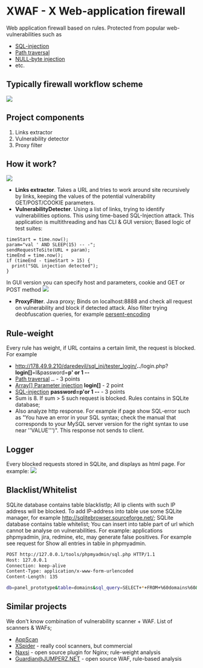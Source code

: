 XWAF - X Web-application firewall
=================================

Web application firewall based on rules. Protected from popular web-vulnerabilities such as 
* <a href="https://www.owasp.org/index.php/SQL_Injection">SQL-injection</a>
* <a href="https://www.owasp.org/index.php/Path_Traversal">Path traversal</a>
* <a href="https://www.owasp.org/index.php/Embedding_Null_Code">NULL-byte injection</a>
* etc.

Typically firewall workflow scheme
----------------------------------
<img src="http://178.49.9.210/files/1032/img.png"/>

Project components
-------------------
1. Links extractor
2. Vulnerability detector
3. Proxy filter


How it work?
------------
<img src="http://178.49.9.210/files/1034/im2.jpg"/>

* **Links extractor**. Takes a URL and tries to work around site recursively by links, keeping the values of the potential vulnerability GET/POST/COOKIE parameters.
* **VulnerabilityDetecter**. Using a list of links, trying to identify vulnerabilities options. This using time-based SQL-Injection attack. This application is multithreading and has CLI & GUI version; Based logic of test suites:
```
timeStart = time.now();
param="val ' AND SLEEP(15) -- -";
sendRequestToSite(URL + param);
timeEnd = time.now();
if (timeEnd - timeStart > 15) {
  print("SQL injection detected");
}
```
In GUI version you can specify host and parameters, cookie and GET or POST method <img src="http://178.49.9.210/files/1036/gui.png"/>
* **ProxyFilter**. Java proxy; Binds on localhost:8888 and check all request on vulnerability and block if detected attack. Also filter trying deobfuscation queries, for example <a href="http://en.wikipedia.org/wiki/Percent-encoding">persent-encoding</a>

Rule-weight
------------
Every rule has weight, if URL contains a certain limit, the request is blocked. For example 
* http://178.49.9.210/daredevil/sql_inj/tester_login/<b>..</b>/login.php?<b>login[]</b>=l&password=<b>p' or 1 --</b>
* <a href="https://www.owasp.org/index.php/Path_Traversal">Path traversal</a> <b>..</b> - 3 points
* <a href="http://hakipedia.com/index.php/Full_Path_Disclosure#Array.5B.5D_Parameter_Injection">Array[] Parameter injection</a> <b>login[]</b> - 2 point
* <a href="http://en.wikipedia.org/wiki/SQL_injection">SQL-injection</a> <b>password=p'or 1 --</b>  - 3 points
* Sum is 8. If sum > 5 such request is blocked. Rules contains in SQLite database;
* Also analyze http response. For example if page show SQL-error such as "You have an error in your SQL syntax; check the manual that corresponds to your 
MySQL server version for the right syntax to use near ''VALUE''')". This response not sends to client.

Logger
---------
Every blocked requests stored in SQLite, and displays as html page. For example:
<img src="http://178.49.9.210/files/1035/img1.png"/>

Blacklist/Whitelist
--------------------
SQLite database contains table blacklistIp; All ip clients with such IP address will be blocked. To add IP-address into table use some SQLite manager, for example http://sqlitebrowser.sourceforge.net/; SQLite database contains table whitelist; You can insert into table part of url which cannot be analyse on vulnerabilities. For example: applications phpmyadmin, jira, redmine, etc, may generate false positives. For example see request for Show all entries in table in phpmyadmin.
```bash
POST http://127.0.0.1/tools/phpmyadmin/sql.php HTTP/1.1
Host: 127.0.0.1
Connection: keep-alive
Content-Type: application/x-www-form-urlencoded
Content-Length: 135

db=panel_prototype&table=domains&sql_query=SELECT+*+FROM+%60domains%60&pos=0&session_max_rows=all&goto=tbl_structure.php&navig=Show+all
```

Similar projects
-----------------
We don't know combination of vulnerability scanner + WAF.
List of scanners &amp; WAFs;
* <a href="http://www-03.ibm.com/software/products/us/en/appscan/">AppScan</a>
* <a href="http://www.ptsecurity.ru/xs7/">XSpider</a> - really cool scanners, but commercial
* <a href="https://github.com/nbs-system/naxsi/">Naxsi</a> - open source plugin for Nginx; rule-weight analysis
* <a href="http://guardian.jumperz.net/index.html">Guardian@JUMPERZ.NET</a> - open source WAF, rule-based analysis
